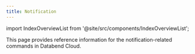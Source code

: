 ```yaml
---
title: Notification
---
```

import IndexOverviewList from '@site/src/components/IndexOverviewList';

This page provides reference information for the notification-related commands in Databend Cloud.

<IndexOverviewList />